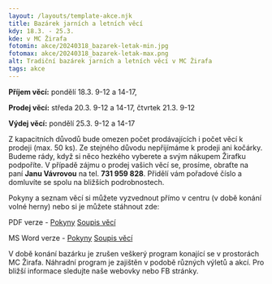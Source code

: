 ```yaml
---
layout: /layouts/template-akce.njk
title: Bazárek jarních a letních věcí
kdy: 18.3. - 25.3.
kde: v MC Žirafa
fotomin: akce/20240318_bazarek-letak-min.jpg
fotomax: akce/20240318_bazarek-letak-max.png
alt: Tradiční bazárek jarních a letních věcí v MC Žirafa
tags: akce
---
```


**Příjem věcí:**    pondělí 18.3. 9-12 a 14-17,

**Prodej věcí:**    středa 20.3. 9-12 a 14-17,
                čtvrtek 21.3. 9-12

**Výdej věcí:**     pondělí 25.3. 9-12 a 14-17

Z kapacitních důvodů bude omezen počet prodávajících i počet věcí k prodeji (max. 50 ks). Ze stejného důvodu nepřijímáme k prodeji ani kočárky. Budeme rády, když si něco hezkého vyberete a svým nákupem Žirafku podpoříte. V případě zájmu o prodej vašich věcí se, prosíme, obraťte na paní **Janu Vávrovou** na tel. **731 959 828**. Přidělí vám pořadové číslo a domluvíte se spolu na bližších podrobnostech.

Pokyny a seznam věcí si můžete vyzvednout přímo v centru (v době konání volné herny) nebo si je můžete stáhnout zde:

<span class="pdf-icon">PDF verze</span> - <a href="/images/akce/download/bazarek_pokyny.pdf">Pokyny</a> <a href="/images/akce/download/soupis_zbozi_bazarek.pdf">Soupis věcí</a>


<span class="word-icon">MS Word verze</span> - <a href="/images/akce/download/bazarek_pokyny.doc">Pokyny</a> <a href="/images/akce/download/soupis_zbozi_bazarek.docx">Soupis věcí</a>

V době konání bazárku je zrušen veškerý program konající se v prostorách MC Žirafa. Náhradní program je zajištěn v podobě různých výletů a akcí. Pro bližší informace sledujte naše webovky nebo FB stránky.